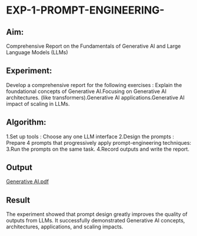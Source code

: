 # EXP-1-PROMPT-ENGINEERING-

## Aim: 
Comprehensive Report on the Fundamentals of Generative AI and Large Language Models (LLMs)

## Experiment: 
Develop a comprehensive report for the following exercises : Explain the foundational concepts of Generative AI.Focusing on Generative AI architectures. (like transformers).Generative AI applications.Generative AI impact of scaling in LLMs.

## Algorithm:
1.Set up tools : Choose any one LLM interface
2.Design the prompts : Prepare 4 prompts that progressively apply prompt-engineering techniques:
3.Run the prompts on the same task.
4.Record outputs and write the report.

## Output
[Generative AI.pdf](https://github.com/user-attachments/files/22002477/Generative.AI.pdf)





## Result
The experiment showed that prompt design greatly improves the quality of outputs from LLMs. It successfully demonstrated Generative AI concepts, architectures, applications, and scaling impacts.

